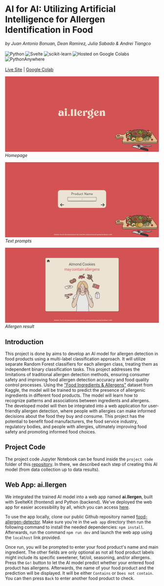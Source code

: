 # AI for AI: Utilizing Artificial Intelligence for Allergen Identification in Food
*by Juan Antonio Bonuan, Dean Ramirez, Julia Sabado & Andrei Tiangco*
<br>
<br>
![Python](https://img.shields.io/badge/python-3670A0?style=for-the-badge&logo=python&logoColor=ffdd54) 	![Svelte](https://img.shields.io/badge/svelte-%23f1413d.svg?style=for-the-badge&logo=svelte&logoColor=white) ![scikit-learn](https://img.shields.io/badge/scikit--learn-%23F7931E.svg?style=for-the-badge&logo=scikit-learn&logoColor=white) ![Hosted on Google Colabs](https://img.shields.io/badge/Colab-F9AB00?style=for-the-badge&logo=googlecolab&color=525252) ![PythonAnywhere](https://img.shields.io/badge/pythonanywhere-%232F9FD7.svg?style=for-the-badge&logo=pythonanywhere&logoColor=151515)
<br>
<br>
[Live Site](https://food-allergen-detector.vercel.app) | [Google Colab](https://colab.research.google.com/drive/1fRyfwq4_TmldYD-slHBYG9k1nw0lXXr4?usp=sharing)

![Homepage](https://github.com/splasherzz/food-allergen-detector/blob/3655cc9242918ba7e1da2f6c1f5b6174872538c8/web%20app/static/landing.png?raw=true)
*Homepage*

![Text prompt](https://github.com/splasherzz/food-allergen-detector/blob/3655cc9242918ba7e1da2f6c1f5b6174872538c8/web%20app/static/prompt.png?raw=true)
*Text prompts*

![Result page](https://github.com/splasherzz/food-allergen-detector/blob/3655cc9242918ba7e1da2f6c1f5b6174872538c8/web%20app/static/resultspage.png?raw=true)
*Allergen result*

## Introduction
This project is done by  aims to develop an AI model for allergen detection in food products using a multi-label classification approach. It will utilize separate Random Forest classifiers for each allergen class, treating them as independent binary classification tasks. This project addresses the limitations of traditional allergen detection methods, ensuring consumer safety and improving food allergen detection accuracy and food quality control processes. Using the ["Food Ingredients & Allergens"](https://www.kaggle.com/datasets/uom190346a/food-ingredients-and-allergens) dataset from Kaggle, the model will be trained to predict the presence of allergenic ingredients in different food products. The model will learn how to recognize patterns and associations between ingredients and allergens. The developed model will then be integrated into a web application for user-friendly allergen detection, where people with allergies can make informed decisions about the food they buy and consume. This project has the potential to benefit food manufacturers, the food service industry, regulatory bodies, and people with allergies, ultimately improving food safety and promoting informed food choices.

## Project Code
The project code Jupyter Notebook can be found inside the `project code` folder of this [repository](https://github.com/splasherzz/food-allergen-detector). In there, we described each step of creating this AI model (from data collection up to data results).

## Web App: ai.llergen

We integrated the trained AI model into a web app named **ai.llergen**, built with SvelteKit (frontend) and Python (backend). We've deployed the web app for easier accessibility by all, which you can access [here](https://food-allergen-detector.vercel.app/).

To use the app locally, clone our public Github repository named [food-allergen-detector](https://github.com/splasherzz/food-allergen-detector). Make sure you're in the `web app` directory then run the following command to install the needed dependencies: `npm install`. Afterwards, run the command `npm run dev` and launch the web app using the `localhost` link provided. 

Once run, you will be prompted to enter your food product's name and main ingredient. The other fields are only optional as not all food product labels might include its specific sweetener, fat/oil, seasoning, and/or allergens. Press the `Go!` button to let the AI model predict whether your entered food product has allergens. Afterwards, the name of your food product and the prediction will be displayed. It will be either `Contains` or `Does not contain`. You can then press `Back` to enter another food product to check.
